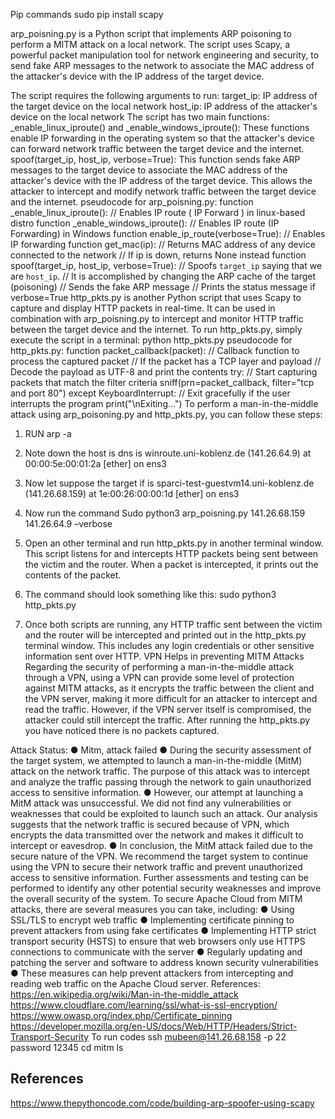 Pip commands
sudo pip install scapy


arp_poisning.py is a Python script that implements ARP poisoning to perform a MITM attack on a local network. The script uses Scapy, a powerful packet manipulation tool for network engineering and security, to send fake ARP messages to the network to associate the MAC address of the attacker's device with the IP address of the target device.

The script requires the following arguments to run:
target_ip: IP address of the target device on the local network host_ip: IP address of the attacker's device on the local network The script has two main functions:
_enable_linux_iproute() and _enable_windows_iproute(): These functions enable IP forwarding in the operating system so that the attacker's device can forward network traffic between the target device and the internet.
spoof(target_ip, host_ip, verbose=True): This function sends fake ARP messages to the target device to associate the MAC address of the attacker's device with the IP address of the target device. This allows the attacker to intercept and modify network traffic between the target device and the internet.
pseudocode for arp_poisning.py:
function _enable_linux_iproute():
// Enables IP route ( IP Forward ) in linux-based distro
function _enable_windows_iproute():
// Enables IP route (IP Forwarding) in Windows
function enable_ip_route(verbose=True):
// Enables IP forwarding
function get_mac(ip):
// Returns MAC address of any device connected to the network
// If ip is down, returns None instead
function spoof(target_ip, host_ip, verbose=True):
// Spoofs `target_ip` saying that we are `host_ip`.
// It is accomplished by changing the ARP cache of the target (poisoning)
// Sends the fake ARP message
// Prints the status message if verbose=True
http_pkts.py is another Python script that uses Scapy to capture and display HTTP packets in real-time. It can be used in combination with arp_poisning.py to intercept and monitor HTTP traffic between the target device and the internet.
To run http_pkts.py, simply execute the script in a terminal: python http_pkts.py
pseudocode for http_pkts.py:
function packet_callback(packet):
// Callback function to process the captured packet
// If the packet has a TCP layer and payload
// Decode the payload as UTF-8 and print the contents
try:
// Start capturing packets that match the filter criteria sniff(prn=packet_callback, filter="tcp and port 80")
except KeyboardInterrupt:
// Exit gracefully if the user interrupts the program print("\nExiting...")
To perform a man-in-the-middle attack using arp_poisoning.py and http_pkts.py, you can follow these steps:
1.	RUN arp -a
 
2.	Note down the  host is dns is winroute.uni-koblenz.de (141.26.64.9) at 00:00:5e:00:01:2a [ether] on ens3
3.	Now let suppose the target if is sparci-test-guestvm14.uni-koblenz.de (141.26.68.159) at 1e:00:26:00:00:1d
[ether] on ens3
4.	Now run the command
Sudo python3 arp_poisning.py 141.26.68.159 141.26.64.9 –verbose
5.	Open an other terminal and run http_pkts.py in another terminal window. This script listens for and intercepts HTTP packets being sent between the victim and the router. When a packet is intercepted, it prints out the contents of the packet.
6.	The command should look something like this: sudo python3 http_pkts.py
7.	Once both scripts are running, any HTTP traffic sent between the victim and the router will be intercepted and printed out in the http_pkts.py terminal window.
This includes any login credentials or other sensitive information sent over HTTP.
VPN Helps in preventing MITM Attacks
Regarding the security of performing a man-in-the-middle attack through a VPN, using a VPN can provide some level of protection against MITM attacks, as it encrypts the traffic between the client and the VPN server, making it more difficult for an attacker to intercept and read the traffic.
However, if the VPN server itself is compromised, the attacker could still intercept the traffic. After running the http_pkts.py you have noticed there is no packets captured.
 
Attack Status:
●	Mitm, attack failed
●	During the security assessment of the target system, we attempted to launch a man-in-the-middle (MitM) attack on the network traffic. The purpose of this attack was to intercept and analyze the traffic passing through the network to gain unauthorized access to sensitive information.
●	However, our attempt at launching a MitM attack was unsuccessful. We did not find any vulnerabilities or weaknesses that could be exploited to launch such an attack. Our analysis suggests that the network traffic is secured because of VPN, which encrypts the data transmitted over the network and makes it difficult to intercept or eavesdrop.
●	In conclusion, the MitM attack failed due to the secure nature of the VPN. We recommend the target system to continue using the VPN to secure their network traffic and prevent unauthorized access to sensitive information. Further assessments and testing can be performed to identify any other potential security weaknesses and improve the overall security of the system.
To secure Apache Cloud from MITM attacks, there are several measures you can take, including:
●	Using SSL/TLS to encrypt web traffic
●	Implementing certificate pinning to prevent attackers from using fake certificates
●	Implementing HTTP strict transport security (HSTS) to ensure that web browsers only use HTTPS connections to communicate with the server
●	Regularly updating and patching the server and software to address known security vulnerabilities
●	These measures can help prevent attackers from intercepting and reading web traffic on the Apache Cloud server.
References:
https://en.wikipedia.org/wiki/Man-in-the-middle_attack https://www.cloudflare.com/learning/ssl/what-is-ssl-encryption/ https://www.owasp.org/index.php/Certificate_pinning
https://developer.mozilla.org/en-US/docs/Web/HTTP/Headers/Strict-Transport-Security
To run codes ssh mubeen@141.26.68.158 -p 22 password 12345
cd mitm
ls

## References 

 https://www.thepythoncode.com/code/building-arp-spoofer-using-scapy